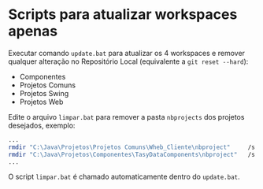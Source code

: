 # Scripts para atualizar workspaces apenas

Executar comando ```update.bat``` para atualizar os 4 workspaces e remover qualquer alteração no Repositório Local (equivalente a ```git reset --hard```):
  - Componentes
  - Projetos Comuns
  - Projetos Swing
  - Projetos Web


Edite o arquivo ```limpar.bat``` para remover a pasta ```nbprojects``` dos projetos desejados, exemplo:
```sh
...
rmdir "C:\Java\Projetos\Projetos Comuns\Wheb_Cliente\nbproject" 	/s /q
rmdir "C:\Java\Projetos\Componentes\TasyDataComponents\nbproject"	/s /q
...
```

O script ```limpar.bat``` é chamado automaticamente dentro do  ```update.bat```.
